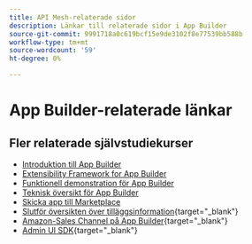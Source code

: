 ```yaml
---
title: API Mesh-relaterade sidor
description: Länkar till relaterade sidor i App Builder
source-git-commit: 9991718a0c619bcf15e9de3102f8e77539bb588b
workflow-type: tm+mt
source-wordcount: '59'
ht-degree: 0%

---
```


# App Builder-relaterade länkar

## Fler relaterade självstudiekurser

* [Introduktion till App Builder](../app-builder/introduction-to-app-builder.md)
* [Extensibility Framework for App Builder](../app-builder/extensibility-framework-commerce-eventing.md)
* [Funktionell demonstration för App Builder](../app-builder/app-builder-functional-demonstration.md)
* [Teknisk översikt för App Builder](../app-builder/app-builder-technical-overview.md)
* [Skicka app till Marketplace](../app-builder/submit-app-process.md)
* [Slutför översikten över tilläggsinformation](https://developer.adobe.com/commerce/marketplace/guides/sellers/extension-information/){target="_blank"}
* [Amazon-Sales Channel på App Builder](https://developer.adobe.com/commerce/extensibility/amazon-sales-channel/){target="_blank"}
* [Admin UI SDK](https://developer.adobe.com/commerce/extensibility/admin-ui-sdk/){target="_blank"}

